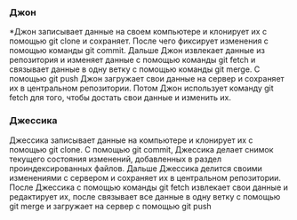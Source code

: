 ### Джон
*Джон записывает данные на своем компьютере и клонирует их с помощью git clone и сохраняет. После чего фиксирует изменения с помощью команды git commit. Дальше Джон извлекает данные из репозитория и изменяет данные с помощью команды git fetch и связывает данные в одну ветку с помощью команды git merge. С помощью git push Джон загружает свои данные на сервер и сохраняет их в центральном репозитории. Потом Джон использует команду git fetch для того, чтобы достать свои данные и изменить их.
### Джессика
Джессика записывает данные на компьютере и клонирует их с помощью git clone.
С помощью git commit, Джессика делает снимок текущего состояния изменений, добавленных в раздел проиндексированных файлов. Дальше Джессика делится своими изменениями с сервером и сохраняет их в центральном репозитории. После Джессика с помощью команды git fetch извлекает свои данные и редактирует их, после связывает все 
данные в одну ветку с помощью git merge и загружает на сервер с помощью git push
